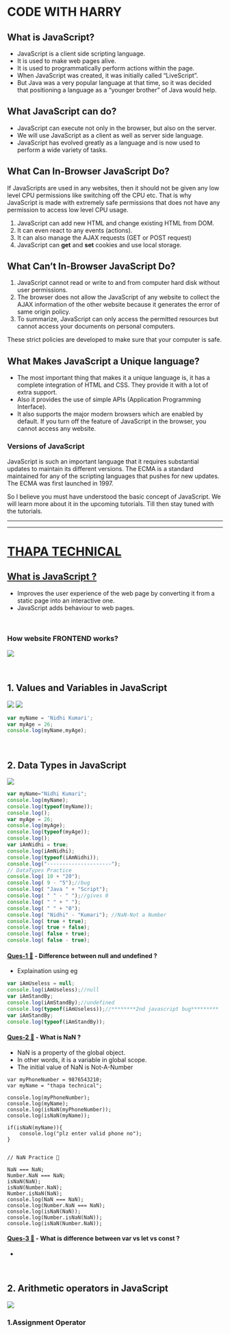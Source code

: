 # **CODE WITH HARRY**
## What is JavaScript?

- JavaScript is a client side scripting language.
- It is used to make web pages alive.
- It is used to programmatically perform actions within the page.
- When JavaScript was created, it was initially called “LiveScript”.
- But Java was a very popular language at that time, so it was decided that positioning a language as a “younger brother” of Java would help.

## What JavaScript can do?

- JavaScript can execute not only in the browser, but also on the server.
- We will use JavaScript as a client as well as server side language.
- JavaScript has evolved greatly as a language and is now used to perform a wide variety of tasks. 

## What Can In-Browser JavaScript Do?

If JavaScripts are used in any websites, then it should not be given any low level CPU permissions like switching off the CPU etc. That is why JavaScript is made with extremely safe permissions that does not have any permission to access low level CPU usage. 

1. JavaScript can add new HTML and change existing HTML from DOM.
2. It can even react to any events (actions).
3. It can also manage the AJAX requests (GET or POST request)
4. JavaScript can **get** and **set** cookies and use local storage.

## What Can’t In-Browser JavaScript Do?

1. JavaScript cannot read or write to and from computer hard disk without user permissions. 
2. The browser does not allow the JavaScript of any website to collect the AJAX information of the other website because it generates the error of  same origin policy.
3. To summarize, JavaScript can only access the permitted resources but cannot access your documents on personal computers. 

These strict policies are developed to make sure that your computer is safe.

## What Makes JavaScript a Unique language?

- The most important thing that makes it a unique language is, it has a complete integration of HTML and CSS. They provide it with a lot of extra support.
- Also it provides the use of simple APIs (Application Programming Interface).
- It also supports the major modern browsers which are enabled by default. If you turn off the feature of JavaScript in the browser, you cannot access any website.

### Versions of JavaScript

JavaScript is such an important language that it requires substantial updates to maintain its different versions. The ECMA is a standard maintained for any of the scripting languages that pushes for new updates. The ECMA was first launched in 1997.

So I believe you must have understood the basic concept of JavaScript. We will learn more about it in the upcoming tutorials. Till then stay tuned with the tutorials.
<hr>
<hr>



# [**THAPA TECHNICAL**](https://youtu.be/KGkiIBTq0y0)

##  <u>**What is JavaScript ?**</u> 
- Improves the user experience of the web page by converting it from a static page into an interactive one.
- JavaScript adds behaviour to web pages.

<br>

### **How website FRONTEND works?**
![](./images/js1.jpg)

<br>

## **1. Values and Variables in JavaScript**
![](./images/var1.jpg)
![](./images/var2.jpg)
```js
var myName = 'Nidhi Kumari';
var myAge = 26;
console.log(myName,myAge);
```

<br>

## **2. Data Types in JavaScript**
![](./images/datatype1.jpg)
```js
var myName="Nidhi Kumari";
console.log(myName);
console.log(typeof(myName));
console.log();
var myAge = 26;
console.log(myAge);
console.log(typeof(myAge));
console.log();
var iAmNidhi = true;
console.log(iAmNidhi);
console.log(typeof(iAmNidhi));
console.log("---------------------");
// DataTypes Practice
console.log( 10 + "20");
console.log( 9 - "5");//bug
console.log( "Java " + "Script"); 
console.log( " " - " ");//gives 0
console.log( " " + " ");
console.log( " " + "0");
console.log( "Nidhi" - "Kumari"); //NaN-Not a Number
console.log( true + true);
console.log( true + false);
console.log( false + true);
console.log( false - true);
```
####  <u>Ques-1 🙋</u> - Difference between null and undefined ?
- Explaination using eg
```js
var iAmUseless = null;
console.log(iAmUseless);//null
var iAmStandBy;
console.log(iAmStandBy);//undefined
console.log(typeof(iAmUseless));//********2nd javascript bug*********
var iAmStandBy;
console.log(typeof(iAmStandBy));
```
####  <u>Ques-2 🙋</u> - What is NaN ?
- NaN is a property of the global object.
- In other words, it is a variable in global scope.
- The initial value of NaN is Not-A-Number
```
var myPhoneNumber = 9876543210;
var myName = "thapa technical";

console.log(myPhoneNumber);
console.log(myName);
console.log(isNaN(myPhoneNumber));
console.log(isNaN(myName));

if(isNaN(myName)){
    console.log("plz enter valid phone no");
}


// NaN Practice 🤯

NaN === NaN;        
Number.NaN === NaN; 
isNaN(NaN);         
isNaN(Number.NaN);  
Number.isNaN(NaN);
console.log(NaN === NaN);
console.log(Number.NaN === NaN);
console.log(isNaN(NaN));
console.log(Number.isNaN(NaN));
console.log(isNaN(Number.NaN));

```
####  <u>Ques-3 🙋</u> - What is difference between var vs let vs const  ?
- 
<br>

## **2.  Arithmetic operators in JavaScript**

![](./images/exp1.jpg)

### **1.Assignment Operator**
